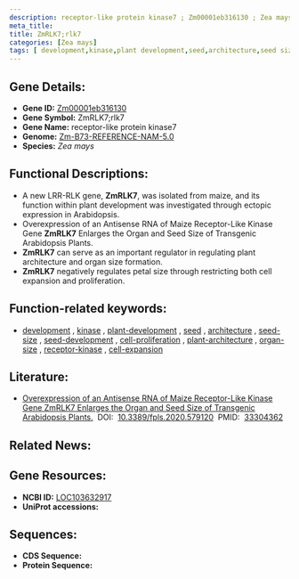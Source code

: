 ```yaml
---
description: receptor-like protein kinase7 ; Zm00001eb316130 ; Zea mays
meta_title:
title: ZmRLK7;rlk7
categories: [Zea mays]
tags: [ development,kinase,plant development,seed,architecture,seed size,seed development,cell proliferation,plant architecture,organ size,receptor kinase,cell expansion ]
---
```


## Gene Details:
- **Gene ID:**	[Zm00001eb316130](https://www.maizegdb.org/gene_center/gene/Zm00001eb316130)
- **Gene Symbol:** ZmRLK7;rlk7
- **Gene Name:** receptor-like protein kinase7
- **Genome:** [Zm-B73-REFERENCE-NAM-5.0](https://www.maizegdb.org/genome/assembly/Zm-B73-REFERENCE-NAM-5.0)
- **Species:** *Zea mays*

## Functional Descriptions:
   - A new LRR-RLK gene, **ZmRLK7**, was isolated from maize, and its function within plant development was investigated through ectopic expression in Arabidopsis.
   - Overexpression of an Antisense RNA of Maize Receptor-Like Kinase Gene **ZmRLK7** Enlarges the Organ and Seed Size of Transgenic Arabidopsis Plants.
   - **ZmRLK7** can serve as an important regulator in regulating plant architecture and organ size formation.
   - **ZmRLK7** negatively regulates petal size through restricting both cell expansion and proliferation.

## Function-related keywords:
- [development](/tags/development/)&nbsp;,&nbsp;[kinase](/tags/kinase/)&nbsp;,&nbsp;[plant-development](/tags/plant-development/)&nbsp;,&nbsp;[seed](/tags/seed/)&nbsp;,&nbsp;[architecture](/tags/architecture/)&nbsp;,&nbsp;[seed-size](/tags/seed-size/)&nbsp;,&nbsp;[seed-development](/tags/seed-development/)&nbsp;,&nbsp;[cell-proliferation](/tags/cell-proliferation/)&nbsp;,&nbsp;[plant-architecture](/tags/plant-architecture/)&nbsp;,&nbsp;[organ-size](/tags/organ-size/)&nbsp;,&nbsp;[receptor-kinase](/tags/receptor-kinase/)&nbsp;,&nbsp;[cell-expansion](/tags/cell-expansion/)

## Literature:
   - [Overexpression of an Antisense RNA of Maize Receptor-Like Kinase Gene ZmRLK7 Enlarges the Organ and Seed Size of Transgenic Arabidopsis Plants.]( https://www.frontiersin.org/articles/10.3389/fpls.2020.579120/full)&nbsp;&nbsp;DOI:&nbsp;&nbsp;[10.3389/fpls.2020.579120](https://www.frontiersin.org/articles/10.3389/fpls.2020.579120/full)&nbsp;&nbsp;PMID:&nbsp;&nbsp;[33304362](https://pubmed.ncbi.nlm.nih.gov/33304362/)

## Related News:

## Gene Resources:
- **NCBI ID:**  [LOC103632917](https://www.ncbi.nlm.nih.gov/gene/?term=LOC103632917)
- **UniProt accessions:** [](https://www.uniprot.org/uniprotkb//entry)



## Sequences:
- **CDS Sequence:**
- **Protein Sequence:**
